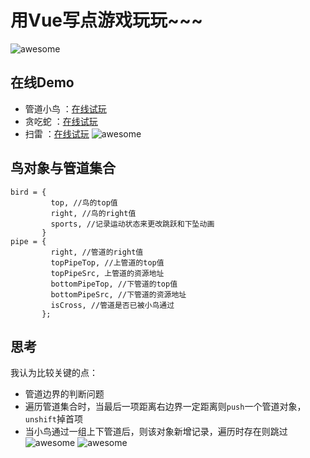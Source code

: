 # 用Vue写点游戏玩玩~~~

![awesome](https://github.com/ordinaryA/Awesome-Game/blob/master/supply/mai.jpg)

## 在线Demo
- 管道小鸟 ：[在线试玩](http://www.almx.top/awesome/#/)
- 贪吃蛇 ：[在线试玩](http://www.almx.top/awesome/#/snack)
- 扫雷 ：[在线试玩](http://www.almx.top/awesome/#/sweep)
![awesome](https://github.com/ordinaryA/Awesome-Game/blob/master/supply/birdDemo.png)
## 鸟对象与管道集合
```
bird = {
         top, //鸟的top值
         right, //鸟的right值
         sports, //记录运动状态来更改跳跃和下坠动画
       }
pipe = {
         right, //管道的right值
         topPipeTop, //上管道的top值
         topPipeSrc, 上管道的资源地址
         bottomPipeTop, //下管道的top值
         bottomPipeSrc, //下管道的资源地址
         isCross, //管道是否已被小鸟通过
       }; 
```
## 思考
我认为比较关键的点：
- 管道边界的判断问题
- 遍历管道集合时，当最后一项距离右边界一定距离则```push```一个管道对象，```unshift```掉首项
- 当小鸟通过一组上下管道后，则该对象新增记录，遍历时存在则跳过
![awesome](https://github.com/ordinaryA/Awesome-Game/blob/master/supply/snackDemo.png)
![awesome](https://github.com/ordinaryA/Awesome-Game/blob/master/supply/sweepDemo.png)
